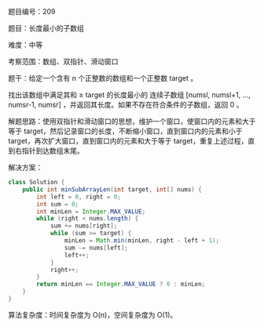 题目编号：209

题目：长度最小的子数组

难度：中等

考察范围：数组、双指针、滑动窗口

题干：给定一个含有 n 个正整数的数组和一个正整数 target 。

找出该数组中满足其和 ≥ target 的长度最小的 连续子数组 [numsl, numsl+1, ..., numsr-1, numsr] ，并返回其长度。如果不存在符合条件的子数组，返回 0 。

解题思路：使用双指针和滑动窗口的思想，维护一个窗口，使窗口内的元素和大于等于 target，然后记录窗口的长度，不断缩小窗口，直到窗口内的元素和小于 target，再次扩大窗口，直到窗口内的元素和大于等于 target，重复上述过程，直到右指针到达数组末尾。

解决方案：

```java
class Solution {
    public int minSubArrayLen(int target, int[] nums) {
        int left = 0, right = 0;
        int sum = 0;
        int minLen = Integer.MAX_VALUE;
        while (right < nums.length) {
            sum += nums[right];
            while (sum >= target) {
                minLen = Math.min(minLen, right - left + 1);
                sum -= nums[left];
                left++;
            }
            right++;
        }
        return minLen == Integer.MAX_VALUE ? 0 : minLen;
    }
}
```

算法复杂度：时间复杂度为 O(n)，空间复杂度为 O(1)。